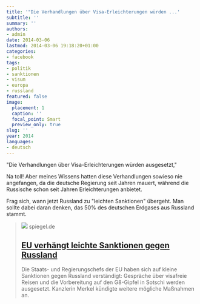 ```yaml
---
title: '"Die Verhandlungen über Visa-Erleichterungen würden ...'
subtitle: ''
summary: ''
authors:
- admin
date: 2014-03-06
lastmod: 2014-03-06 19:18:20+01:00
categories:
- facebook
tags:
- politik
- sanktionen
- visum
- europa
- russland
featured: false
image:
  placement: 1
  caption: ''
  focal_point: Smart
  preview_only: true
slug: ''
year: 2014
languages:
- deutsch
---
```


"Die Verhandlungen über Visa-Erleichterungen würden ausgesetzt,"

Na toll! Aber meines Wissens hatten diese Verhandlungen sowieso nie angefangen, da die deutsche Regierung seit Jahren mauert, während die Russische schon seit Jahren Erleichterungen anbietet.

Frag sich, wann jetzt Russland zu "leichten Sanktionen" übergeht. Man sollte dabei daran denken, das 50% des deutschen Erdgases aus Russland stammt.
> [![](https://cdn.prod.www.spiegel.de/images/a36e73f2-0001-0004-0000-000000667964_w1200_r1.778_fpx35.98_fpy49.98.jpg)](http://www.spiegel.de/politik/ausland/eu-verhaengt-leichte-sanktionen-gegen-russland-a-957354.html)
> spiegel.de
> ## [EU verhängt leichte Sanktionen gegen Russland](http://www.spiegel.de/politik/ausland/eu-verhaengt-leichte-sanktionen-gegen-russland-a-957354.html)
>
>Die Staats- und Regierungschefs der EU haben sich auf kleine Sanktionen gegen Russland verständigt: Gespräche über visafreie Reisen und die Vorbereitung auf den G8-Gipfel in Sotschi werden ausgesetzt. Kanzlerin Merkel kündigte weitere mögliche Maßnahmen an.